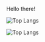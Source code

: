 Hello there!

![Top Langs](https://github-readme-stats.vercel.app/api/top-langs/?username=volkovskey&theme=nord)

![Top Langs](https://github-readme-stats.vercel.app/api/top-langs/?username=VirtualSoftKey&theme=nord)
